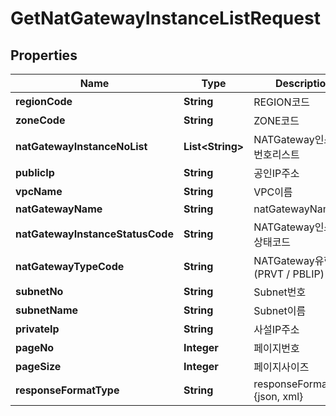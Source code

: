 
# GetNatGatewayInstanceListRequest

## Properties
Name | Type | Description | Notes
------------ | ------------- | ------------- | -------------
**regionCode** | **String** | REGION코드 |  [optional]
**zoneCode** | **String** | ZONE코드 |  [optional]
**natGatewayInstanceNoList** | **List&lt;String&gt;** | NATGateway인스턴스번호리스트 |  [optional]
**publicIp** | **String** | 공인IP주소 |  [optional]
**vpcName** | **String** | VPC이름 |  [optional]
**natGatewayName** | **String** | natGatewayName |  [optional]
**natGatewayInstanceStatusCode** | **String** | NATGateway인스턴스상태코드 |  [optional]
**natGatewayTypeCode** | **String** | NATGateway유형 (PRVT / PBLIP) |  [optional]
**subnetNo** | **String** | Subnet번호 |  [optional]
**subnetName** | **String** | Subnet이름 |  [optional]
**privateIp** | **String** | 사설IP주소 |  [optional]
**pageNo** | **Integer** | 페이지번호 |  [optional]
**pageSize** | **Integer** | 페이지사이즈 |  [optional]
**responseFormatType** | **String** | responseFormatType {json, xml} |  [optional]



